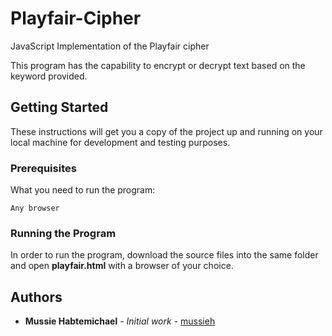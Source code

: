 # Playfair-Cipher
JavaScript Implementation of the Playfair cipher

This program has the capability to encrypt or decrypt text based on the keyword provided.

## Getting Started

These instructions will get you a copy of the project up and running on your local machine for development and testing purposes.

### Prerequisites

What you need to run the program:

```
Any browser
```

### Running the Program

In order to run the program, download the source files into the same folder and open **playfair.html** with a browser of your choice.


## Authors

* **Mussie Habtemichael** - *Initial work* - [mussieh](https://github.com/mussieh)

